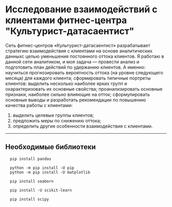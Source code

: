 # Исследование взаимодействий с клиентами фитнес-центра "Культурист-датасаентист"
Сеть фитнес-центров «Культурист-датасаентист» разрабатывает стратегию взаимодействия с клиентами на основе аналитических данныхс целью уменьшения постоянного оттока клиентов. Я работаю в данной сети аналитиком, и моя задача — провести анализ и подготовить план действий по удержанию клиентов. А именно: научиться прогнозировать вероятность оттока (на уровне следующего месяца) для каждого клиента; сформировать типичные портреты клиентов: выделить несколько наиболее ярких групп и охарактеризовать их основные свойства; проанализировать основные признаки, наиболее сильно влияющие на отток; сформулировать основные выводы и разработать рекомендации по повышению качества работы с клиентами:

1) выделить целевые группы клиентов;
2) предложить меры по снижению оттока;
3) определить другие особенности взаимодействия с клиентами.
***
## Необходимые библиотеки

``` 
  pip install pandas

  python -m pip install -U pip
  python -m pip install -U matplotlib

  pip install seaborn

  pip install -U scikit-learn

  pip install scipy

```
